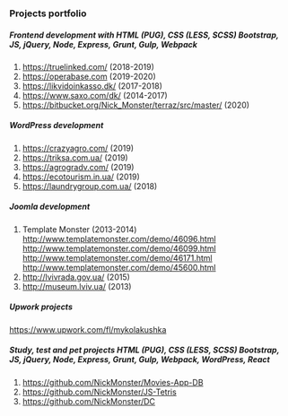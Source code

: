 ### Projects portfolio

##### Frontend development with HTML (PUG), CSS (LESS, SCSS) Bootstrap, JS, jQuery, Node,  Express, Grunt, Gulp, Webpack
1. https://truelinked.com/ (2018-2019)
2. https://operabase.com (2019-2020)
2. https://likvidoinkasso.dk/ (2017-2018)
3. https://www.saxo.com/dk/ (2014-2017)
4. https://bitbucket.org/Nick_Monster/terraz/src/master/ (2020)

##### WordPress development
1. https://crazyagro.com/ (2019)
2. https://triksa.com.ua/ (2019)
4. https://agrogradv.com/ (2019)
5. https://ecotourism.in.ua/ (2019)
6. https://laundrygroup.com.ua/ (2018)

##### Joomla development
1. Template Monster (2013-2014)
http://www.templatemonster.com/demo/46096.html 
http://www.templatemonster.com/demo/46099.html 
http://www.templatemonster.com/demo/46171.html 
http://www.templatemonster.com/demo/45600.html
2. http://lvivrada.gov.ua/ (2015)
3. http://museum.lviv.ua/ (2013)

##### Upwork projects
https://www.upwork.com/fl/mykolakushka

##### Study, test and pet projects HTML (PUG), CSS (LESS, SCSS) Bootstrap, JS, jQuery, Node,  Express, Grunt, Gulp, Webpack, WordPress, React
1. https://github.com/NickMonster/Movies-App-DB
2. https://github.com/NickMonster/JS-Tetris
3. https://github.com/NickMonster/DC
